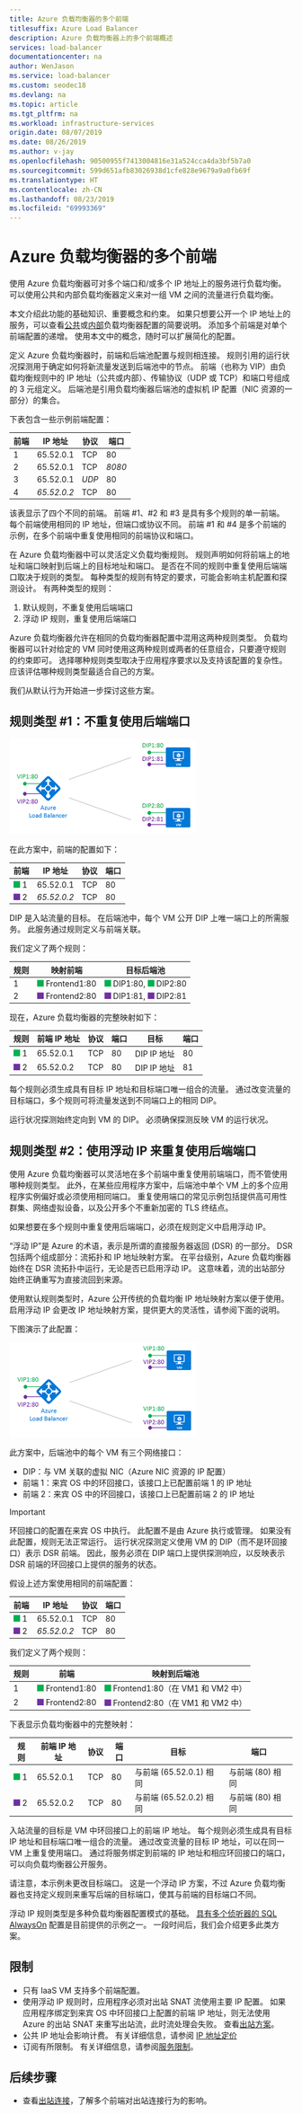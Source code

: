 ```yaml
---
title: Azure 负载均衡器的多个前端
titlesuffix: Azure Load Balancer
description: Azure 负载均衡器上的多个前端概述
services: load-balancer
documentationcenter: na
author: WenJason
ms.service: load-balancer
ms.custom: seodec18
ms.devlang: na
ms.topic: article
ms.tgt_pltfrm: na
ms.workload: infrastructure-services
origin.date: 08/07/2019
ms.date: 08/26/2019
ms.author: v-jay
ms.openlocfilehash: 90500955f7413004816e31a524cca4da3bf5b7a0
ms.sourcegitcommit: 599d651afb83026938d1cfe828e9679a9a0fb69f
ms.translationtype: HT
ms.contentlocale: zh-CN
ms.lasthandoff: 08/23/2019
ms.locfileid: "69993369"
---
```

# <a name="multiple-frontends-for-azure-load-balancer"></a>Azure 负载均衡器的多个前端

使用 Azure 负载均衡器可对多个端口和/或多个 IP 地址上的服务进行负载均衡。 可以使用公共和内部负载均衡器定义来对一组 VM 之间的流量进行负载均衡。

本文介绍此功能的基础知识、重要概念和约束。 如果只想要公开一个 IP 地址上的服务，可以查看[公共](load-balancer-get-started-internet-portal.md)或[内部](load-balancer-get-started-ilb-arm-portal.md)负载均衡器配置的简要说明。 添加多个前端是对单个前端配置的递增。 使用本文中的概念，随时可以扩展简化的配置。

定义 Azure 负载均衡器时，前端和后端池配置与规则相连接。 规则引用的运行状况探测用于确定如何将新流量发送到后端池中的节点。 前端（也称为 VIP）由负载均衡规则中的 IP 地址（公共或内部）、传输协议（UDP 或 TCP）和端口号组成的 3 元组定义。 后端池是引用负载均衡器后端池的虚拟机 IP 配置（NIC 资源的一部分）的集合。

下表包含一些示例前端配置：

| 前端 | IP 地址 | 协议 | 端口 |
| --- | --- | --- | --- |
| 1 |65.52.0.1 |TCP |80 |
| 2 |65.52.0.1 |TCP |*8080* |
| 3 |65.52.0.1 |*UDP* |80 |
| 4 |*65.52.0.2* |TCP |80 |

该表显示了四个不同的前端。 前端 #1、#2 和 #3 是具有多个规则的单一前端。 每个前端使用相同的 IP 地址，但端口或协议不同。 前端 #1 和 #4 是多个前端的示例，在多个前端中重复使用相同的前端协议和端口。

在 Azure 负载均衡器中可以灵活定义负载均衡规则。 规则声明如何将前端上的地址和端口映射到后端上的目标地址和端口。 是否在不同的规则中重复使用后端端口取决于规则的类型。 每种类型的规则有特定的要求，可能会影响主机配置和探测设计。 有两种类型的规则：

1. 默认规则，不重复使用后端端口
2. 浮动 IP 规则，重复使用后端端口

Azure 负载均衡器允许在相同的负载均衡器配置中混用这两种规则类型。 负载均衡器可以针对给定的 VM 同时使用这两种规则或两者的任意组合，只要遵守规则的约束即可。 选择哪种规则类型取决于应用程序要求以及支持该配置的复杂性。 应该评估哪种规则类型最适合自己的方案。

我们从默认行为开始进一步探讨这些方案。

## <a name="rule-type-1-no-backend-port-reuse"></a>规则类型 #1：不重复使用后端端口

![具有绿色前端和紫色前端的多个前端插图](./media/load-balancer-multivip-overview/load-balancer-multivip.png)

在此方案中，前端的配置如下：

| 前端 | IP 地址 | 协议 | 端口 |
| --- | --- | --- | --- |
| ![绿色前端](./media/load-balancer-multivip-overview/load-balancer-rule-green.png) 1 |65.52.0.1 |TCP |80 |
| ![紫色前端](./media/load-balancer-multivip-overview/load-balancer-rule-purple.png) 2 |*65.52.0.2* |TCP |80 |

DIP 是入站流量的目标。 在后端池中，每个 VM 公开 DIP 上唯一端口上的所需服务。 此服务通过规则定义与前端关联。

我们定义了两个规则：

| 规则 | 映射前端 | 目标后端池 |
| --- | --- | --- |
| 1 |![绿色前端](./media/load-balancer-multivip-overview/load-balancer-rule-green.png) Frontend1:80 |![后端](./media/load-balancer-multivip-overview/load-balancer-rule-green.png) DIP1:80, ![后端](./media/load-balancer-multivip-overview/load-balancer-rule-green.png) DIP2:80 |
| 2 |![VIP](./media/load-balancer-multivip-overview/load-balancer-rule-purple.png) Frontend2:80 |![后端](./media/load-balancer-multivip-overview/load-balancer-rule-purple.png) DIP1:81, ![后端](./media/load-balancer-multivip-overview/load-balancer-rule-purple.png) DIP2:81 |

现在，Azure 负载均衡器的完整映射如下：

| 规则 | 前端 IP 地址 | 协议 | 端口 | 目标 | 端口 |
| --- | --- | --- | --- | --- | --- |
| ![绿色规则](./media/load-balancer-multivip-overview/load-balancer-rule-green.png) 1 |65.52.0.1 |TCP |80 |DIP IP 地址 |80 |
| ![紫色规则](./media/load-balancer-multivip-overview/load-balancer-rule-purple.png) 2 |65.52.0.2 |TCP |80 |DIP IP 地址 |81 |

每个规则必须生成具有目标 IP 地址和目标端口唯一组合的流量。 通过改变流量的目标端口，多个规则可将流量发送到不同端口上的相同 DIP。

运行状况探测始终定向到 VM 的 DIP。 必须确保探测反映 VM 的运行状况。

## <a name="rule-type-2-backend-port-reuse-by-using-floating-ip"></a>规则类型 #2：使用浮动 IP 来重复使用后端端口

使用 Azure 负载均衡器可以灵活地在多个前端中重复使用前端端口，而不管使用哪种规则类型。 此外，在某些应用程序方案中，后端池中单个 VM 上的多个应用程序实例偏好或必须使用相同端口。 重复使用端口的常见示例包括提供高可用性群集、网络虚拟设备，以及公开多个不重新加密的 TLS 终结点。

如果想要在多个规则中重复使用后端端口，必须在规则定义中启用浮动 IP。

“浮动 IP”是 Azure 的术语，表示是所谓的直接服务器返回 (DSR) 的一部分。 DSR 包括两个组成部分：流拓扑和 IP 地址映射方案。 在平台级别，Azure 负载均衡器始终在 DSR 流拓扑中运行，无论是否已启用浮动 IP。 这意味着，流的出站部分始终正确重写为直接流回到来源。

使用默认规则类型时，Azure 公开传统的负载均衡 IP 地址映射方案以便于使用。 启用浮动 IP 会更改 IP 地址映射方案，提供更大的灵活性，请参阅下面的说明。

下图演示了此配置：

![具有使用 DSR 的绿色前端和紫色前端的多个前端插图](./media/load-balancer-multivip-overview/load-balancer-multivip-dsr.png)

此方案中，后端池中的每个 VM 有三个网络接口：

* DIP：与 VM 关联的虚拟 NIC（Azure NIC 资源的 IP 配置）
* 前端 1：来宾 OS 中的环回接口，该接口上已配置前端 1 的 IP 地址
* 前端 2：来宾 OS 中的环回接口，该接口上已配置前端 2 的 IP 地址

> [!IMPORTANT]
> 环回接口的配置在来宾 OS 中执行。 此配置不是由 Azure 执行或管理。 如果没有此配置，规则无法正常运行。 运行状况探测定义使用 VM 的 DIP（而不是环回接口）表示 DSR 前端。 因此，服务必须在 DIP 端口上提供探测响应，以反映表示 DSR 前端的环回接口上提供的服务的状态。

假设上述方案使用相同的前端配置：

| 前端 | IP 地址 | 协议 | 端口 |
| --- | --- | --- | --- |
| ![绿色前端](./media/load-balancer-multivip-overview/load-balancer-rule-green.png) 1 |65.52.0.1 |TCP |80 |
| ![紫色前端](./media/load-balancer-multivip-overview/load-balancer-rule-purple.png) 2 |*65.52.0.2* |TCP |80 |

我们定义了两个规则：

| 规则 | 前端 | 映射到后端池 |
| --- | --- | --- |
| 1 |![规则](./media/load-balancer-multivip-overview/load-balancer-rule-green.png) Frontend1:80 |![后端](./media/load-balancer-multivip-overview/load-balancer-rule-green.png) Frontend1:80（在 VM1 和 VM2 中） |
| 2 |![规则](./media/load-balancer-multivip-overview/load-balancer-rule-purple.png) Frontend2:80 |![后端](./media/load-balancer-multivip-overview/load-balancer-rule-purple.png) Frontend2:80（在 VM1 和 VM2 中） |

下表显示负载均衡器中的完整映射：

| 规则 | 前端 IP 地址 | 协议 | 端口 | 目标 | 端口 |
| --- | --- | --- | --- | --- | --- |
| ![绿色规则](./media/load-balancer-multivip-overview/load-balancer-rule-green.png) 1 |65.52.0.1 |TCP |80 |与前端 (65.52.0.1) 相同 |与前端 (80) 相同 |
| ![紫色规则](./media/load-balancer-multivip-overview/load-balancer-rule-purple.png) 2 |65.52.0.2 |TCP |80 |与前端 (65.52.0.2) 相同 |与前端 (80) 相同 |

入站流量的目标是 VM 中环回接口上的前端 IP 地址。 每个规则必须生成具有目标 IP 地址和目标端口唯一组合的流量。 通过改变流量的目标 IP 地址，可以在同一 VM 上重复使用端口。 通过将服务绑定到前端的 IP 地址和相应环回接口的端口，可以向负载均衡器公开服务。

请注意，本示例未更改目标端口。 这是一个浮动 IP 方案，不过 Azure 负载均衡器也支持定义规则来重写后端的目标端口，使其与前端的目标端口不同。

浮动 IP 规则类型是多种负载均衡器配置模式的基础。 [具有多个侦听器的 SQL AlwaysOn](../virtual-machines/windows/sql/virtual-machines-windows-portal-sql-ps-alwayson-int-listener.md) 配置是目前提供的示例之一。 一段时间后，我们会介绍更多此类方案。

## <a name="limitations"></a>限制

* 只有 IaaS VM 支持多个前端配置。
* 使用浮动 IP 规则时，应用程序必须对出站 SNAT 流使用主要 IP 配置。 如果应用程序绑定到来宾 OS 中环回接口上配置的前端 IP 地址，则无法使用 Azure 的出站 SNAT 来重写出站流，此时流处理会失败。  查看[出站方案](load-balancer-outbound-connections.md)。
* 公共 IP 地址会影响计费。 有关详细信息，请参阅 [IP 地址定价](https://www.azure.cn/pricing/details/ip-addresses/)
* 订阅有所限制。 有关详细信息，请参阅[服务限制](../azure-subscription-service-limits.md#networking-limits)。

## <a name="next-steps"></a>后续步骤

- 查看[出站连接](load-balancer-outbound-connections.md)，了解多个前端对出站连接行为的影响。

